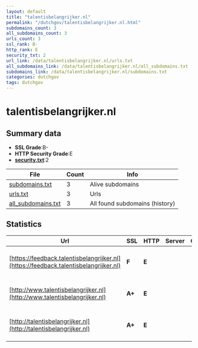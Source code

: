 ```yaml
---
layout: default
title: "talentisbelangrijker.nl"
permalink: "/dutchgov/talentisbelangrijker.nl.html"
subdomains_count: 3
all_subdomains_count: 3
urls_count: 3
ssl_rank: B-
http_rank: E
security_txt: 2
url_link: /data/talentisbelangrijker.nl/urls.txt
all_subdomains_link: /data/talentisbelangrijker.nl/all_subdomains.txt
subdomains_link: /data/talentisbelangrijker.nl/subdomains.txt
categories: dutchgov
tags: dutchgov
---
```



# talentisbelangrijker.nl
## Summary data


 - **SSL Grade**:B-
 - **HTTP Security Grade**:E
 - **[security.txt](https://www.digitaleoverheid.nl/nieuws/standaard-security-txt-nu-verplicht-voor-overheid/)**:2


| File       | Count | Info |
|------------|-------|------|
|[subdomains.txt](/DutchGovScope/data/talentisbelangrijker.nl/subdomains.txt)|3|Alive subdomains|
|[urls.txt](/DutchGovScope/data/talentisbelangrijker.nl/urls.txt)|3|Urls|
|[all_subdomains.txt](/DutchGovScope/data/talentisbelangrijker.nl/all_subdomains.txt)|3|All found subdomains (history)|


## Statistics


| Url | SSL | HTTP | Server | Cookie | HSTS | CORS | CTO | CSP | XFO | XXP | RP |FP| Tech |Title |
|--------|-------|-------|------|------|------|------|------|------|------|------|------|------|------|------|
|[https://feedback.talentisbelangrijker.nl](https://feedback.talentisbelangrijker.nl)| **F**| **E**|| | | | | | | | :white_check_mark: | |Azure HSTS Microsoft ASP.NET|Startpagina|
|[http://www.talentisbelangrijker.nl](http://www.talentisbelangrijker.nl)| **A+**| **E**|| | | | | | | | :white_check_mark: | |HSTS Microsoft ASP.NET YouTube||
|[http://talentisbelangrijker.nl](http://talentisbelangrijker.nl)| **A+**| **E**|| | | | | | | | :white_check_mark: | |HSTS Microsoft ASP.NET YouTube||

